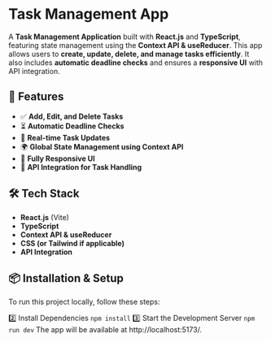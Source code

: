 # Task Management App

A **Task Management Application** built with **React.js** and **TypeScript**, featuring state management using the **Context API & useReducer**. This app allows users to **create, update, delete, and manage tasks efficiently**. It also includes **automatic deadline checks** and ensures a **responsive UI** with API integration.

## 🚀 Features
- ✅ **Add, Edit, and Delete Tasks**
- ⏳ **Automatic Deadline Checks**
- 🎯 **Real-time Task Updates**
- 🌍 **Global State Management using Context API**
- 📱 **Fully Responsive UI**
- 🔗 **API Integration for Task Handling**

## 🛠 Tech Stack
- **React.js** (Vite)
- **TypeScript**
- **Context API & useReducer**
- **CSS (or Tailwind if applicable)**
- **API Integration**

## 📦 Installation & Setup
To run this project locally, follow these steps:

2️⃣ Install Dependencies
`
npm install
`
3️⃣ Start the Development Server
`
npm run dev
`
The app will be available at http://localhost:5173/.
